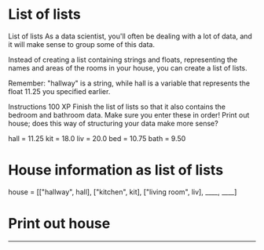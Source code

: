 # List of lists

List of lists
As a data scientist, you'll often be dealing with a lot of data, and it will make sense to group some of this data.

Instead of creating a list containing strings and floats, representing the names and areas of the rooms in your house, you can create a list of lists.

Remember: "hallway" is a string, while hall is a variable that represents the float 11.25 you specified earlier.

Instructions
100 XP
Finish the list of lists so that it also contains the bedroom and bathroom data. Make sure you enter these in order!
Print out house; does this way of structuring your data make more sense?

hall = 11.25
kit = 18.0
liv = 20.0
bed = 10.75
bath = 9.50

# House information as list of lists
house = [["hallway", hall],
         ["kitchen", kit],
         ["living room", liv],
        ____,
        ____]

# Print out house
____

